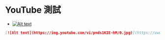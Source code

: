 
# YouTube 測試
- [![Alt text](https://img.youtube.com/vi/pnds1KIE-hM/0.jpg)](https://www.youtube.com/watch?v=pnds1KIE-hM "測試")
```markdown
[![Alt text](https://img.youtube.com/vi/pnds1KIE-hM/0.jpg)](https://www.youtube.com/watch?v=pnds1KIE-hM "測試")
```
